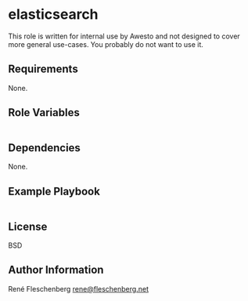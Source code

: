 elasticsearch
=============

This role is written for internal use by Awesto and not designed to cover
more general use-cases. You probably do not want to use it.

Requirements
------------

None.

Role Variables
--------------
```
```

Dependencies
------------

None.

Example Playbook
----------------
```
```

License
-------

BSD

Author Information
------------------

René Fleschenberg <rene@fleschenberg.net>
